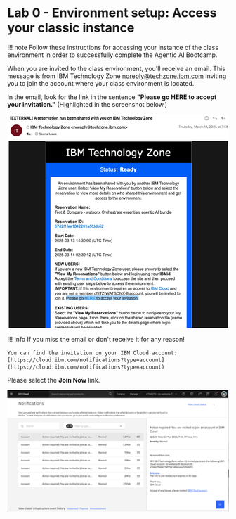 # Lab 0 - Environment setup: Access your classic instance

!!! note
    Follow these instructions for accessing your instance of the class environment in order to successfully complete the Agentic AI Bootcamp.

When you are invited to the class environment, you'll receive an email. This message is from IBM Technology Zone <noreply@techzone.ibm.com> inviting you to join the account where your class environment is located.

In the email, look for the link in the sentence **"Please go HERE to accept your invitation."** (Highlighted in the screenshot below.)

![TZ-invite](../../images/TZ-invite.png)


!!! info
    If you miss the email or don't receive it for any reason!

    You can find the invitation on your IBM Cloud account:
    [https://cloud.ibm.com/notifications?type=account](https://cloud.ibm.com/notifications?type=account)

Please select the **Join Now** link.

![account-notifications](../../images/account-notifications.png)